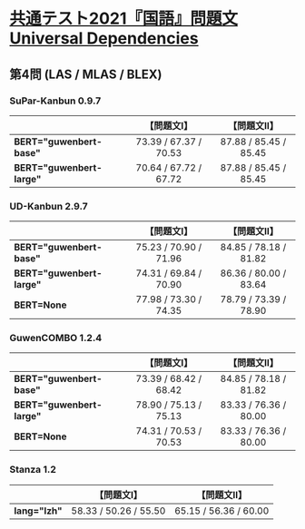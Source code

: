 [共通テスト2021『国語』問題文Universal Dependencies](https://github.com/KoichiYasuoka/UD-KyotsuTest2021Kokugo)
====

## 第4問 (LAS / MLAS / BLEX)

### SuPar-Kanbun 0.9.7

|   |【問題文Ⅰ】|【問題文Ⅱ】|
|---|:---------:|:---------:|
|**BERT="guwenbert-base"** |73.39 / 67.37 / 70.53|87.88 / 85.45 / 85.45|
|**BERT="guwenbert-large"**|70.64 / 67.72 / 67.72|87.88 / 85.45 / 85.45|

### UD-Kanbun 2.9.7

|   |【問題文Ⅰ】|【問題文Ⅱ】|
|---|:---------:|:---------:|
|**BERT="guwenbert-base"** |75.23 / 70.90 / 71.96|84.85 / 78.18 / 81.82|
|**BERT="guwenbert-large"**|74.31 / 69.84 / 70.90|86.36 / 80.00 / 83.64|
|**BERT=None**             |77.98 / 73.30 / 74.35|78.79 / 73.39 / 78.90|

### GuwenCOMBO 1.2.4

|   |【問題文Ⅰ】|【問題文Ⅱ】|
|---|:---------:|:---------:|
|**BERT="guwenbert-base"** |73.39 / 68.42 / 68.42|84.85 / 78.18 / 81.82|
|**BERT="guwenbert-large"**|78.90 / 75.13 / 75.13|83.33 / 76.36 / 80.00|
|**BERT=None**             |74.31 / 70.53 / 70.53|83.33 / 76.36 / 80.00|

### Stanza 1.2

|   |【問題文Ⅰ】|【問題文Ⅱ】|
|---|:---------:|:---------:|
|**lang="lzh"**|58.33 / 50.26 / 55.50|65.15 / 56.36 / 60.00|

